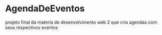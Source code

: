 # AgendaDeEventos
projeto final da materia de desenvolvimento web 2 que cria agendas com seus respectivos eventos
